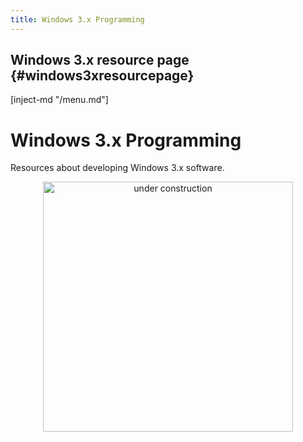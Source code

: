 ```yaml
---
title: Windows 3.x Programming
---
```


## Windows 3.x resource page {#windows3xresourcepage}

[inject-md "/menu.md"]

# Windows 3.x Programming

Resources about developing Windows 3.x software.

<center>
  <img src="/contents/public/construction.gif" alt="under construction" width="400" />
</center>
